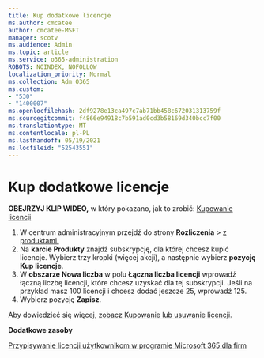 ```yaml
---
title: Kup dodatkowe licencje
ms.author: cmcatee
author: cmcatee-MSFT
manager: scotv
ms.audience: Admin
ms.topic: article
ms.service: o365-administration
ROBOTS: NOINDEX, NOFOLLOW
localization_priority: Normal
ms.collection: Adm_O365
ms.custom:
- "530"
- "1400007"
ms.openlocfilehash: 2df9278e13ca497c7ab71bb458c672031313759f
ms.sourcegitcommit: f4866e94918c7b591ad0cd3b58169d340bcc7f00
ms.translationtype: MT
ms.contentlocale: pl-PL
ms.lasthandoff: 05/19/2021
ms.locfileid: "52543551"
---
```

# <a name="buy-additional-licenses"></a>Kup dodatkowe licencje

**OBEJRZYJ KLIP WIDEO,** w który pokazano, jak to zrobić: [Kupowanie licencji](https://go.microsoft.com/fwlink/p/?linkid=2154857)

1. W centrum administracyjnym przejdź do strony **Rozliczenia**  >  [z produktami.](https://go.microsoft.com/fwlink/p/?linkid=842054)
2. Na **karcie Produkty** znajdź subskrypcję, dla której chcesz kupić licencje. Wybierz trzy kropki (więcej akcji), a następnie wybierz **pozycję Kup licencje**.
3. W **obszarze Nowa liczba** w polu **Łączna liczba licencji** wprowadź łączną liczbę licencji, które chcesz uzyskać dla tej subskrypcji. Jeśli na przykład masz 100 licencji i chcesz dodać jeszcze 25, wprowadź 125.
4. Wybierz pozycję **Zapisz**.

Aby dowiedzieć się więcej, [zobacz Kupowanie lub usuwanie licencji.](/microsoft-365/commerce/licenses/buy-licenses)

**Dodatkowe zasoby**

[Przypisywanie licencji użytkownikom w programie Microsoft 365 dla firm](/microsoft-365/admin/manage/assign-licenses-to-users)